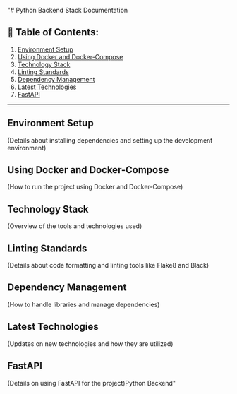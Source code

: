 "# Python Backend Stack Documentation

## 📌 Table of Contents:
1. [Environment Setup](#environment-setup)
2. [Using Docker and Docker-Compose](#using-docker-and-docker-compose)
3. [Technology Stack](#technology-stack)
4. [Linting Standards](#linting-standards)
5. [Dependency Management](#dependency-management)
6. [Latest Technologies](#latest-technologies)
7. [FastAPI](#fastapi)

---

## Environment Setup
(Details about installing dependencies and setting up the development environment)

## Using Docker and Docker-Compose
(How to run the project using Docker and Docker-Compose)

## Technology Stack
(Overview of the tools and technologies used)

## Linting Standards
(Details about code formatting and linting tools like Flake8 and Black)

## Dependency Management
(How to handle libraries and manage dependencies)

## Latest Technologies
(Updates on new technologies and how they are utilized)

## FastAPI
(Details on using FastAPI for the project)Python Backend" 
